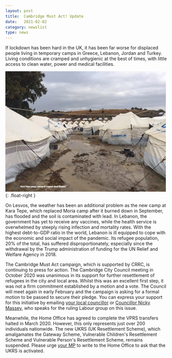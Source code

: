```yaml
---
layout: post
title:  Cambridge Must Act! Update
date:   2021-02-02
category: newslist
type: news
---
```


If lockdown has been hard in the UK, it has been far worse for displaced people living in temporary camps in Greece, Lebanon, Jordan and Turkey. Living conditions are cramped and unhygienic at the best of times, with little access to clean water, power and medical facilities.

![Tents in mud at the Kara Tepe camp, Lesvos &copy; Aegean Boat Report](/images/2021-02-02-cambridge-must-act.jpg){: .float-right }

On Lesvos, the weather has been an additional problem as the new camp at Kara Tepe, which replaced Moria camp after it burned down in September, has flooded and the soil is contaminated with lead. In Lebanon, the government has yet to receive any vaccines, while the health service is overwhelmed by steeply rising infection and mortality rates. With the highest debt-to-GDP ratio in the world, Lebanon is ill equipped to cope with the economic and social impact of the pandemic. Its refugee population, 20% of the total, has suffered disproportionately, especially since the withdrawal by the Trump administration of funding for the UN Relief and Welfare Agency in 2018.

The Cambridge Must Act campaign, which is supported by CRRC, is continuing to press for action. The Cambridge City Council meeting in October 2020 was unanimous in its support for further resettlement of refugees in the city and local area. Whilst this was an excellent first step, it was not a firm commitment established by a motion and a vote. The Council will meet again in early February and the campaign is asking for a formal motion to be passed to secure their pledge. You can express your support for this initiative by emailing [your local councillor](https://democracy.cambridge.gov.uk/mgMemberIndex.aspx?bcr=1) or [Councillor Nicky Massey](https://democracy.cambridge.gov.uk/mgUserInfo.aspx?UID=1781), who speaks for the ruling Labour group on this issue.

Meanwhile, the Home Office has agreed to complete the VPRS transfers halted in March 2020. However, this only represents just over 200 individuals nationwide. The new UKRS (UK Resettlement Scheme), which amalgamates the Gateway Scheme, Vulnerable Children's Resettlement Scheme and Vulnerable Person's Resettlement Scheme, remains suspended. Please urge [your MP](https://members.parliament.uk/members/Commons) to write to the Home Office to ask that the UKRS is activated.

